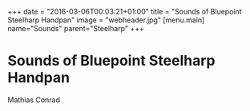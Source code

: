 +++
date = "2016-03-06T00:03:21+01:00"
title = "Sounds of Bluepoint Steelharp Handpan"
image = "webheader.jpg"
[menu.main]
    name="Sounds"
    parent="Steelharp"
+++

# Sounds of Bluepoint Steelharp Handpan

Mathias Conrad
